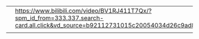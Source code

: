 
|      |      |
|:-----|:-----|
|      |https://www.bilibili.com/video/BV1RJ411T7Qx/?spm_id_from=333.337.search-card.all.click&vd_source=b92112731015c20054034d26c9ad8a67      |
|      |      |
